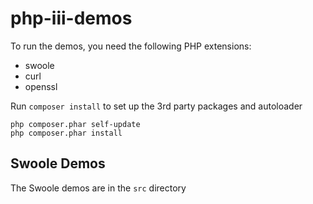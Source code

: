 # php-iii-demos

To run the demos, you need the following PHP extensions:

* swoole
* curl
* openssl

Run `composer install` to set up the 3rd party packages and autoloader
```
php composer.phar self-update
php composer.phar install
```

## Swoole Demos
The Swoole demos are in the `src` directory
